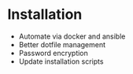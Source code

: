 # Installation
- Automate via docker and ansible
- Better dotfile management
- Password encryption
- Update installation scripts
